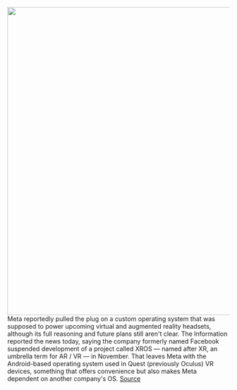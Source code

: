 <img src='https://cdn.vox-cdn.com/thumbor/KhF8zHy3nmlpuYSMxRzuKxnz95I=/0x0:2040x1360/1200x800/filters:focal(857x517:1183x843)/cdn.vox-cdn.com/uploads/chorus_image/image/70350202/acastro_211101_1777_meta_0004.0.jpg' width='700px' /><br/>
Meta reportedly pulled the plug on a custom operating system that was supposed to power upcoming virtual and augmented reality headsets, although its full reasoning and future plans still aren't clear. The Information reported the news today, saying the company formerly named Facebook suspended development of a project called XROS — named after XR, an umbrella term for AR / VR — in November. That leaves Meta with the Android-based operating system used in Quest (previously Oculus) VR devices, something that offers convenience but also makes Meta dependent on another company's OS.
<a href='https://www.theverge.com/2022/1/5/22868388/meta-xros-vr-ar-os-development-canceled'> Source <a/>